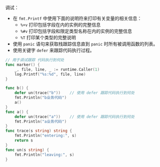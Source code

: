 调试：

- 在 `fmt.Printf` 中使用下面的说明符来打印有关变量的相关信息：
  - `%+v` 打印包括字段在内的实例的完整信息
  - `%#v` 打印包括字段和限定类型名称在内的实例的完整信息
  - `%T` 打印某个类型的完整说明
- 使用 `panic` 语句来获取栈跟踪信息直到 `panic` 时所有被调用函数的列表。
- 使用关键字 `defer` 来跟踪代码执行过程。

```go
// 用于调试跟踪 代码执行到何处
func marker() {
	_, file, line, _ := runtime.Caller(1)
	log.Printf("%s:%d", file, line)
}
```



```go
func b() {
	defer un(trace("b")) 	// 使用 defer 跟踪代码执行到何处
	fmt.Println("b业务代码")
	a()
}
func a() {
	defer un(trace("a")) 	// 使用 defer 跟踪代码执行到何处
	fmt.Println("a业务代码")
}
func trace(s string) string {
	fmt.Println("entering:", s)
	return s
}
func un(s string) {
	fmt.Println("leaving:", s)
}
```

